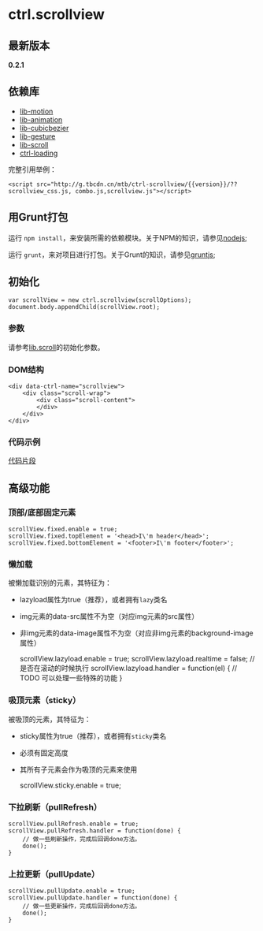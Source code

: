 # ctrl.scrollview

## 最新版本

**0.2.1**

## 依赖库

* [lib-motion](http://gitlab.alibaba-inc.com/mtb/lib-motion/tree/master)  
* [lib-animation](http://gitlab.alibaba-inc.com/mtb/lib-animation/tree/master) 
* [lib-cubicbezier](http://gitlab.alibaba-inc.com/mtb/lib-cubicbezier/tree/master)
* [lib-gesture](http://gitlab.alibaba-inc.com/mtb/lib-gesture/tree/master)  
* [lib-scroll](http://gitlab.alibaba-inc.com/mtb/lib-scroll/tree/master) 
* [ctrl-loading](http://gitlab.alibaba-inc.com/mtb/ctrl-loading/tree/master)


完整引用举例：

    <script src="http://g.tbcdn.cn/mtb/ctrl-scrollview/{{version}}/??scrollview_css.js, combo.js,scrollview.js"></script>

## 用Grunt打包

运行 `npm install`，来安装所需的依赖模块。关于NPM的知识，请参见[nodejs](http://nodejs.org/);

运行 `grunt`，来对项目进行打包。关于Grunt的知识，请参见[gruntjs](http://gruntjs.com/);

## 初始化

    var scrollView = new ctrl.scrollview(scrollOptions);
    document.body.appendChild(scrollView.root);

### 参数

请参考[lib.scroll](http://gitlab.alibaba-inc.com/mtb/lib-scroll/blob/master/README.md)的初始化参数。

### DOM结构

	<div data-ctrl-name="scrollview">
		<div class="scroll-wrap">
			<div class="scroll-content">
			</div>
		</div>
	</div>

### 代码示例

[代码片段]()

## 高级功能

### 顶部/底部固定元素

    scrollView.fixed.enable = true;
	scrollView.fixed.topElement = '<head>I\'m header</head>';
    scrollView.fixed.bottomElement = '<footer>I\'m footer</footer>';

### 懒加载

被懒加载识别的元素，其特征为：

  - lazyload属性为true（推荐），或者拥有`lazy`类名
  - img元素的data-src属性不为空（对应img元素的src属性）
  - 非img元素的data-image属性不为空（对应非img元素的background-image属性）


    scrollView.lazyload.enable = true;
    scrollView.lazyload.realtime = false; // 是否在滚动的时候执行
    scrollView.lazyload.handler = function(el) {
        // TODO 可以处理一些特殊的功能
    }

### 吸顶元素（sticky）

被吸顶的元素，其特征为：

 - sticky属性为true（推荐），或者拥有`sticky`类名
 - 必须有固定高度
 - 其所有子元素会作为吸顶的元素来使用
 

	scrollView.sticky.enable = true;

### 下拉刷新（pullRefresh）

    scrollView.pullRefresh.enable = true;
	scrollView.pullRefresh.handler = function(done) {
        // 做一些刷新操作，完成后回调done方法。
		done();
    }


### 上拉更新（pullUpdate）

    scrollView.pullUpdate.enable = true;
	scrollView.pullUpdate.handler = function(done) {
        // 做一些更新操作，完成后回调done方法。
		done();
    }
    

